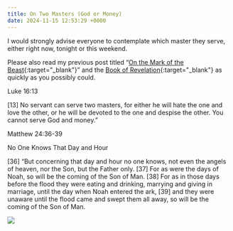 ```yaml
---
title: On Two Masters (God or Money)
date: 2024-11-15 12:53:29 +0000
---
```


I would strongly advise everyone to contemplate which master they serve, either right now, tonight or this weekend.

Please also read my previous post titled “[On the Mark of the Beast](../on-the-mark-of-the-beast/){:target="_blank"}” and the [Book of Revelation](https://www.esv.org/Revelation+1/){:target="_blank"} as quickly as you possibly could.

Luke 16:13

[13] No servant can serve two masters, for either he will hate the one and love the other, or he will be devoted to the one and despise the other. You cannot serve God and money.”

Matthew 24:36-39

No One Knows That Day and Hour

[36] “But concerning that day and hour no one knows, not even the angels of heaven, nor the Son, but the Father only. [37] For as were the days of Noah, so will be the coming of the Son of Man. [38] For as in those days before the flood they were eating and drinking, marrying and giving in marriage, until the day when Noah entered the ark, [39] and they were unaware until the flood came and swept them all away, so will be the coming of the Son of Man.

![](/ee6d983269ee39d523c05d88507b78ec.jpeg)